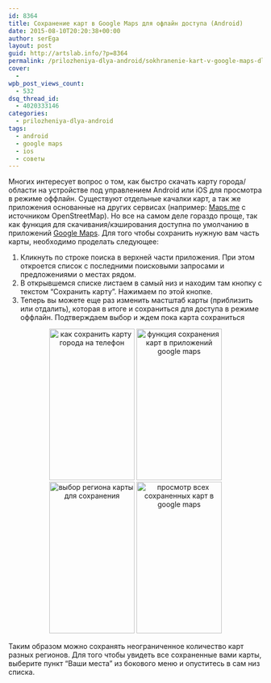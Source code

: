 ```yaml
---
id: 8364
title: Сохранение карт в Google Maps для офлайн доступа (Android)
date: 2015-08-10T20:20:38+00:00
author: serEga
layout: post
guid: http://artslab.info/?p=8364
permalink: /prilozheniya-dlya-android/sokhranenie-kart-v-google-maps-dlya-oflayn-dostup/
cover:
  -
wpb_post_views_count:
  - 532
dsq_thread_id:
  - 4020333146
categories:
  - prilozheniya-dlya-android
tags:
  - android
  - google maps
  - ios
  - советы
---
```

Многих интересует вопрос о том, как быстро скачать карту города/области на устройстве под управлением Android или iOS для просмотра в режиме оффлайн. Существуют отдельные качалки карт, а так же приложения основанные на других сервисах (например: <a href="https://play.google.com/store/apps/details?id=com.mapswithme.maps.pro&#038;hl=de" target="_blank">Maps.me</a> с источником OpenStreetMap). Но все на самом деле гораздо проще, так как функция для скачивания/кэширования доступна по умолчанию в приложений <a href="https://play.google.com/store/apps/details?id=com.google.android.apps.maps&#038;hl=de" target="_blank">Google Maps</a>. Для того чтобы сохранить нужную вам часть карты, необходимо проделать следующее:

<!--more-->

  1. Кликнуть по строке поиска в верхней части приложения. При этом откроется список с последними поисковыми запросами и предложениями о местах рядом.
  2. В открывшемся списке листаем в самый низ и находим там кнопку с текстом &#8220;Сохранить карту&#8221;. Нажимаем по этой кнопке.
  3. Теперь вы можете еще раз изменить мастштаб карты (приблизить или отдалить), которая в итоге и сохраниться для доступа в режиме оффлайн. Подтверждаем выбор и ждем пока карта сохраниться

<center>
<a href="{{site.img_cdn}}/google-maps-sohranit-kartu.png" data-lightbox="android-maps"><img src="http://googledrive.com/host/0B9lHVSSSdxdxd0hjdUdmRzY3Tjg/google-maps-sohranit-kartu-169x300.png" alt="как сохранить карту города на телефон" width="169" height="300" class="size-medium wp-image-8368" srcset="http://googledrive.com/host/0B9lHVSSSdxdxd0hjdUdmRzY3Tjg/google-maps-sohranit-kartu-169x300.png 169w, http://googledrive.com/host/0B9lHVSSSdxdxd0hjdUdmRzY3Tjg/google-maps-sohranit-kartu-576x1024.png 576w, http://googledrive.com/host/0B9lHVSSSdxdxd0hjdUdmRzY3Tjg/google-maps-sohranit-kartu.png 720w" sizes="(max-width: 169px) 100vw, 169px" /></a>&nbsp;<a href="http://googledrive.com/host/0B9lHVSSSdxdxd0hjdUdmRzY3Tjg/google-maps-sohranit-kartu-offline.png" data-lightbox="android-maps"><img src="http://googledrive.com/host/0B9lHVSSSdxdxd0hjdUdmRzY3Tjg/google-maps-sohranit-kartu-offline-169x300.png" alt="функция сохранения карт в приложений google maps" width="169" height="300" class="size-medium wp-image-8367" srcset="http://googledrive.com/host/0B9lHVSSSdxdxd0hjdUdmRzY3Tjg/google-maps-sohranit-kartu-offline-169x300.png 169w, http://googledrive.com/host/0B9lHVSSSdxdxd0hjdUdmRzY3Tjg/google-maps-sohranit-kartu-offline-576x1024.png 576w, http://googledrive.com/host/0B9lHVSSSdxdxd0hjdUdmRzY3Tjg/google-maps-sohranit-kartu-offline.png 720w" sizes="(max-width: 169px) 100vw, 169px" /></a><br />
</center>


<center>
<a href="http://googledrive.com/host/0B9lHVSSSdxdxd0hjdUdmRzY3Tjg/google-maps-vibor-regiona-dlya-sohraneniya.png" data-lightbox="android-maps" ><img src="http://googledrive.com/host/0B9lHVSSSdxdxd0hjdUdmRzY3Tjg/google-maps-vibor-regiona-dlya-sohraneniya-169x300.png" alt="выбор региона карты для сохранения" width="169" height="300" class="size-medium wp-image-8369" srcset="http://googledrive.com/host/0B9lHVSSSdxdxd0hjdUdmRzY3Tjg/google-maps-vibor-regiona-dlya-sohraneniya-169x300.png 169w, http://googledrive.com/host/0B9lHVSSSdxdxd0hjdUdmRzY3Tjg/google-maps-vibor-regiona-dlya-sohraneniya.png 432w" sizes="(max-width: 169px) 100vw, 169px" /></a>&nbsp;<a href="http://googledrive.com/host/0B9lHVSSSdxdxd0hjdUdmRzY3Tjg/google-maps-prosmotr-sohranenih-kart.png" data-lightbox="android-maps"><img src="http://googledrive.com/host/0B9lHVSSSdxdxd0hjdUdmRzY3Tjg/google-maps-prosmotr-sohranenih-kart-169x300.png" alt="просмотр всех сохраненных карт в  google maps" width="169" height="300" class="size-medium wp-image-8366" srcset="http://googledrive.com/host/0B9lHVSSSdxdxd0hjdUdmRzY3Tjg/google-maps-prosmotr-sohranenih-kart-169x300.png 169w, http://googledrive.com/host/0B9lHVSSSdxdxd0hjdUdmRzY3Tjg/google-maps-prosmotr-sohranenih-kart-576x1024.png 576w, http://googledrive.com/host/0B9lHVSSSdxdxd0hjdUdmRzY3Tjg/google-maps-prosmotr-sohranenih-kart.png 720w" sizes="(max-width: 169px) 100vw, 169px" /></a><br />
</center>

Таким образом можно сохранять неограниченное количество карт разных регионов. Для того чтобы увидеть все сохраненные вами карты, выберите пункт &#8220;Ваши места&#8221; из бокового меню и опуститесь в сам низ списка.
